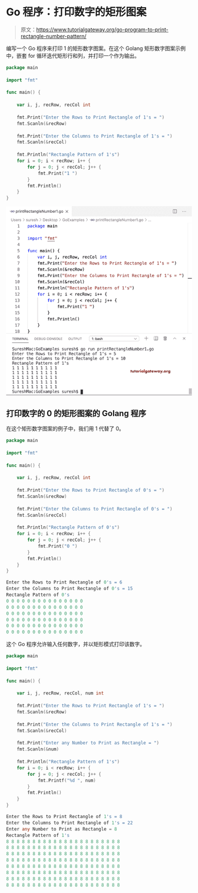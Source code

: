 # Go 程序：打印数字的矩形图案

> 原文：<https://www.tutorialgateway.org/go-program-to-print-rectangle-number-pattern/>

编写一个 Go 程序来打印 1 的矩形数字图案。在这个 Golang 矩形数字图案示例中，嵌套 for 循环迭代矩形行和列，并打印一个作为输出。

```go
package main

import "fmt"

func main() {

    var i, j, recRow, recCol int

    fmt.Print("Enter the Rows to Print Rectangle of 1's = ")
    fmt.Scanln(&recRow)

    fmt.Print("Enter the Columns to Print Rectangle of 1's = ")
    fmt.Scanln(&recCol)

    fmt.Println("Rectangle Pattern of 1's")
    for i = 0; i < recRow; i++ {
        for j = 0; j < recCol; j++ {
            fmt.Print("1 ")
        }
        fmt.Println()
    }
}
```

![Go Program to Print Rectangle Number Pattern 1](img/cce2dfe2f6f086176b9e7821881979eb.png)

## 打印数字的 0 的矩形图案的 Golang 程序

在这个矩形数字图案的例子中，我们用 1 代替了 0。

```go
package main

import "fmt"

func main() {

    var i, j, recRow, recCol int

    fmt.Print("Enter the Rows to Print Rectangle of 0's = ")
    fmt.Scanln(&recRow)

    fmt.Print("Enter the Columns to Print Rectangle of 0's = ")
    fmt.Scanln(&recCol)

    fmt.Println("Rectangle Pattern of 0's")
    for i = 0; i < recRow; i++ {
        for j = 0; j < recCol; j++ {
            fmt.Print("0 ")
        }
        fmt.Println()
    }
}
```

```go
Enter the Rows to Print Rectangle of 0's = 6
Enter the Columns to Print Rectangle of 0's = 15
Rectangle Pattern of 0's
0 0 0 0 0 0 0 0 0 0 0 0 0 0 0 
0 0 0 0 0 0 0 0 0 0 0 0 0 0 0 
0 0 0 0 0 0 0 0 0 0 0 0 0 0 0 
0 0 0 0 0 0 0 0 0 0 0 0 0 0 0 
0 0 0 0 0 0 0 0 0 0 0 0 0 0 0 
0 0 0 0 0 0 0 0 0 0 0 0 0 0 0 
```

这个 Go 程序允许输入任何数字，并以矩形模式打印该数字。

```go
package main

import "fmt"

func main() {

    var i, j, recRow, recCol, num int

    fmt.Print("Enter the Rows to Print Rectangle of 1's = ")
    fmt.Scanln(&recRow)

    fmt.Print("Enter the Columns to Print Rectangle of 1's = ")
    fmt.Scanln(&recCol)

    fmt.Print("Enter any Number to Print as Rectangle = ")
    fmt.Scanln(&num)

    fmt.Println("Rectangle Pattern of 1's")
    for i = 0; i < recRow; i++ {
        for j = 0; j < recCol; j++ {
            fmt.Printf("%d ", num)
        }
        fmt.Println()
    }
}
```

```go
Enter the Rows to Print Rectangle of 1's = 8
Enter the Columns to Print Rectangle of 1's = 22
Enter any Number to Print as Rectangle = 8
Rectangle Pattern of 1's
8 8 8 8 8 8 8 8 8 8 8 8 8 8 8 8 8 8 8 8 8 8 
8 8 8 8 8 8 8 8 8 8 8 8 8 8 8 8 8 8 8 8 8 8 
8 8 8 8 8 8 8 8 8 8 8 8 8 8 8 8 8 8 8 8 8 8 
8 8 8 8 8 8 8 8 8 8 8 8 8 8 8 8 8 8 8 8 8 8 
8 8 8 8 8 8 8 8 8 8 8 8 8 8 8 8 8 8 8 8 8 8 
8 8 8 8 8 8 8 8 8 8 8 8 8 8 8 8 8 8 8 8 8 8 
8 8 8 8 8 8 8 8 8 8 8 8 8 8 8 8 8 8 8 8 8 8 
8 8 8 8 8 8 8 8 8 8 8 8 8 8 8 8 8 8 8 8 8 8 
```
